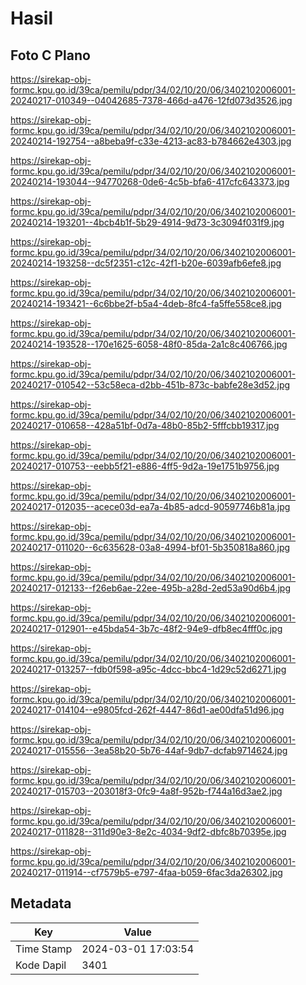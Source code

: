 # Hasil

## Foto C Plano

https://sirekap-obj-formc.kpu.go.id/39ca/pemilu/pdpr/34/02/10/20/06/3402102006001-20240217-010349--04042685-7378-466d-a476-12fd073d3526.jpg

https://sirekap-obj-formc.kpu.go.id/39ca/pemilu/pdpr/34/02/10/20/06/3402102006001-20240214-192754--a8beba9f-c33e-4213-ac83-b784662e4303.jpg

https://sirekap-obj-formc.kpu.go.id/39ca/pemilu/pdpr/34/02/10/20/06/3402102006001-20240214-193044--94770268-0de6-4c5b-bfa6-417cfc643373.jpg

https://sirekap-obj-formc.kpu.go.id/39ca/pemilu/pdpr/34/02/10/20/06/3402102006001-20240214-193201--4bcb4b1f-5b29-4914-9d73-3c3094f031f9.jpg

https://sirekap-obj-formc.kpu.go.id/39ca/pemilu/pdpr/34/02/10/20/06/3402102006001-20240214-193258--dc5f2351-c12c-42f1-b20e-6039afb6efe8.jpg

https://sirekap-obj-formc.kpu.go.id/39ca/pemilu/pdpr/34/02/10/20/06/3402102006001-20240214-193421--6c6bbe2f-b5a4-4deb-8fc4-fa5ffe558ce8.jpg

https://sirekap-obj-formc.kpu.go.id/39ca/pemilu/pdpr/34/02/10/20/06/3402102006001-20240214-193528--170e1625-6058-48f0-85da-2a1c8c406766.jpg

https://sirekap-obj-formc.kpu.go.id/39ca/pemilu/pdpr/34/02/10/20/06/3402102006001-20240217-010542--53c58eca-d2bb-451b-873c-babfe28e3d52.jpg

https://sirekap-obj-formc.kpu.go.id/39ca/pemilu/pdpr/34/02/10/20/06/3402102006001-20240217-010658--428a51bf-0d7a-48b0-85b2-5fffcbb19317.jpg

https://sirekap-obj-formc.kpu.go.id/39ca/pemilu/pdpr/34/02/10/20/06/3402102006001-20240217-010753--eebb5f21-e886-4ff5-9d2a-19e1751b9756.jpg

https://sirekap-obj-formc.kpu.go.id/39ca/pemilu/pdpr/34/02/10/20/06/3402102006001-20240217-012035--acece03d-ea7a-4b85-adcd-90597746b81a.jpg

https://sirekap-obj-formc.kpu.go.id/39ca/pemilu/pdpr/34/02/10/20/06/3402102006001-20240217-011020--6c635628-03a8-4994-bf01-5b350818a860.jpg

https://sirekap-obj-formc.kpu.go.id/39ca/pemilu/pdpr/34/02/10/20/06/3402102006001-20240217-012133--f26eb6ae-22ee-495b-a28d-2ed53a90d6b4.jpg

https://sirekap-obj-formc.kpu.go.id/39ca/pemilu/pdpr/34/02/10/20/06/3402102006001-20240217-012901--e45bda54-3b7c-48f2-94e9-dfb8ec4fff0c.jpg

https://sirekap-obj-formc.kpu.go.id/39ca/pemilu/pdpr/34/02/10/20/06/3402102006001-20240217-013257--fdb0f598-a95c-4dcc-bbc4-1d29c52d6271.jpg

https://sirekap-obj-formc.kpu.go.id/39ca/pemilu/pdpr/34/02/10/20/06/3402102006001-20240217-014104--e9805fcd-262f-4447-86d1-ae00dfa51d96.jpg

https://sirekap-obj-formc.kpu.go.id/39ca/pemilu/pdpr/34/02/10/20/06/3402102006001-20240217-015556--3ea58b20-5b76-44af-9db7-dcfab9714624.jpg

https://sirekap-obj-formc.kpu.go.id/39ca/pemilu/pdpr/34/02/10/20/06/3402102006001-20240217-015703--203018f3-0fc9-4a8f-952b-f744a16d3ae2.jpg

https://sirekap-obj-formc.kpu.go.id/39ca/pemilu/pdpr/34/02/10/20/06/3402102006001-20240217-011828--311d90e3-8e2c-4034-9df2-dbfc8b70395e.jpg

https://sirekap-obj-formc.kpu.go.id/39ca/pemilu/pdpr/34/02/10/20/06/3402102006001-20240217-011914--cf7579b5-e797-4faa-b059-6fac3da26302.jpg


## Metadata

| Key        | Value               |
| ---------- | ------------------- |
| Time Stamp | 2024-03-01 17:03:54 |
| Kode Dapil | 3401                |



